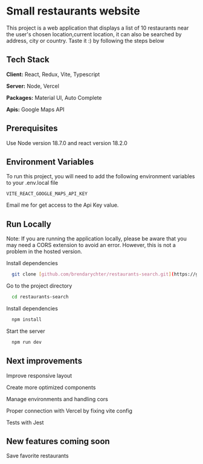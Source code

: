 # Small restaurants website

This project is a web application that displays a list of 10 restaurants near the user's chosen location,current location, it can also be searched by address, city or country. Taste it :) by following the steps below

## Tech Stack

**Client:** React, Redux, Vite, Typescript

**Server:** Node, Vercel

**Packages:** Material UI, Auto Complete

**Apis:** Google Maps API

## Prerequisites

Use Node version 18.7.0 and react version 18.2.0

## Environment Variables

To run this project, you will need to add the following environment variables to your .env.local file

`VITE_REACT_GOOGLE_MAPS_API_KEY`

Email me for get access to the Api Key value.

## Run Locally

Note: If you are running the application locally, please be aware that you may need a CORS extension to avoid an error. However, this is not a problem in the hosted version.

Install dependencies

```bash
  git clone [github.com/brendarychter/restaurants-search.git](https://github.com/brendarychter/restaurants-search.git)
```

Go to the project directory

```bash
  cd restaurants-search
```

Install dependencies

```bash
  npm install
```

Start the server

```bash
  npm run dev
```

## Next improvements

Improve responsive layout

Create more optimized components

Manage environments and handling cors

Proper connection with Vercel by fixing vite config

Tests with Jest

## New features coming soon

Save favorite restaurants
